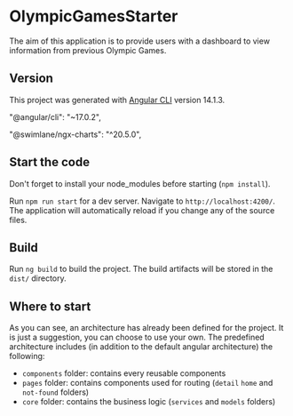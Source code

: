 # OlympicGamesStarter

The aim of this application is to provide users with a dashboard to view information from previous Olympic Games.

## Version

This project was generated with [Angular CLI](https://github.com/angular/angular-cli) version 14.1.3.

"@angular/cli": "~17.0.2",

"@swimlane/ngx-charts": "^20.5.0",

## Start the code

Don't forget to install your node_modules before starting (`npm install`).

Run `npm run start` for a dev server. Navigate to `http://localhost:4200/`. The application will automatically reload if you change any of the source files.

## Build

Run `ng build` to build the project. The build artifacts will be stored in the `dist/` directory.

## Where to start

As you can see, an architecture has already been defined for the project. It is just a suggestion, you can choose to use your own. The predefined architecture includes (in addition to the default angular architecture) the following:

- `components` folder: contains every reusable components
- `pages` folder: contains components used for routing (`detail` `home` and `not-found` folders)
- `core` folder: contains the business logic (`services` and `models` folders)